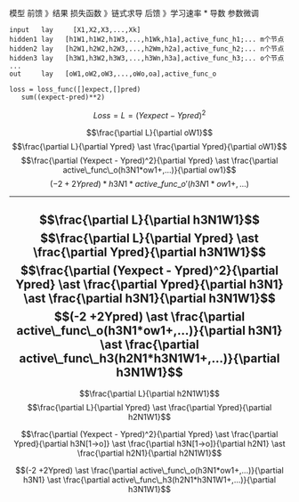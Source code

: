 模型 前馈 》结果 损失函数 》链式求导 后馈 》学习速率 * 导数 参数微调

```
input   lay     [X1,X2,X3,...,Xk]
hidden1 lay   [h1W1,h1W2,h1W3,...,h1Wk,h1a],active_func_h1;... m个节点 
hidden2 lay   [h2W1,h2W2,h2W3,...,h2Wm,h2a],active_func_h2;... n个节点
hidden3 lay   [h3W1,h3W2,h3W3,...,h3Wn,h3a],active_func_h3;... o个节点
...
out     lay   [oW1,oW2,oW3,...,oWo,oa],active_func_o
```

```
loss = loss_func([]expect,[]pred)
   sum((expect-pred)**2)
```

$$ Loss = L = (Yexpect - Ypred)^2$$

$$\frac{\partial L}{\partial oW1}$$
$$\frac{\partial L}{\partial Ypred} \ast \frac{\partial Ypred}{\partial oW1}$$
$$\frac{\partial (Yexpect - Ypred)^2}{\partial Ypred} \ast \frac{\partial active\_func\_o(h3N1*ow1+,...)}{\partial ow1}$$
$$ (-2 +2Ypred) \ast h3N1 * active\_func\_o'(h3N1*ow1+,...)$$

---
$$\frac{\partial L}{\partial h3N1W1}$$
$$\frac{\partial L}{\partial Ypred} \ast \frac{\partial Ypred}{\partial h3N1W1}$$
$$\frac{\partial (Yexpect - Ypred)^2}{\partial Ypred} \ast \frac{\partial Ypred}{\partial h3N1} \ast \frac{\partial h3N1}{\partial h3N1W1}$$ 
$$(-2 +2Ypred) \ast \frac{\partial active\_func\_o(h3N1*ow1+,...)}{\partial h3N1} \ast \frac{\partial active\_func\_h3(h2N1*h3N1W1+,...)}{\partial h3N1W1}$$ 
---
$$\frac{\partial L}{\partial h2N1W1}$$
$$\frac{\partial L}{\partial Ypred} \ast \frac{\partial Ypred}{\partial h2N1W1}$$  

$$\frac{\partial (Yexpect - Ypred)^2}{\partial Ypred} \ast \frac{\partial Ypred}{\partial h3N[1->o]} \ast \frac{\partial h3N[1->o]}{\partial h2N1} \ast \frac{\partial h2N1}{\partial h2N1W1}$$ 

$$(-2 +2Ypred) \ast \frac{\partial active\_func\_o(h3N1*ow1+,...)}{\partial h3N1} \ast \frac{\partial active\_func\_h3(h2N1*h3N1W1+,...)}{\partial h3N1W1}$$ 


















